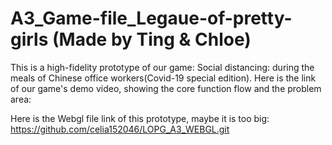 # A3_Game-file_Legaue-of-pretty-girls (Made by Ting & Chloe)
This is a high-fidelity prototype of our game: Social distancing: during the meals of Chinese office workers(Covid-19 special edition).
Here is the link of our game's demo video, showing the core function flow and the problem area:

Here is the Webgl file link of this prototype, maybe it is too big:
https://github.com/celia152046/LOPG_A3_WEBGL.git
 
